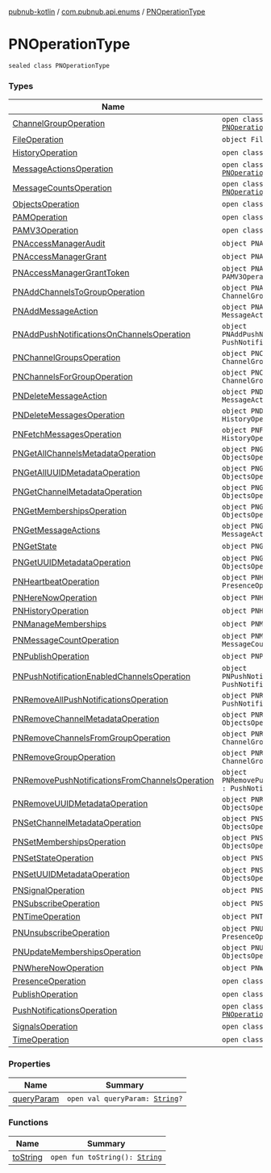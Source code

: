 [pubnub-kotlin](../../index.md) / [com.pubnub.api.enums](../index.md) / [PNOperationType](./index.md)

# PNOperationType

`sealed class PNOperationType`

### Types

| Name | Summary |
|---|---|
| [ChannelGroupOperation](-channel-group-operation/index.md) | `open class ChannelGroupOperation : `[`PNOperationType`](./index.md) |
| [FileOperation](-file-operation.md) | `object FileOperation : `[`PNOperationType`](./index.md) |
| [HistoryOperation](-history-operation/index.md) | `open class HistoryOperation : `[`PNOperationType`](./index.md) |
| [MessageActionsOperation](-message-actions-operation/index.md) | `open class MessageActionsOperation : `[`PNOperationType`](./index.md) |
| [MessageCountsOperation](-message-counts-operation/index.md) | `open class MessageCountsOperation : `[`PNOperationType`](./index.md) |
| [ObjectsOperation](-objects-operation/index.md) | `open class ObjectsOperation : `[`PNOperationType`](./index.md) |
| [PAMOperation](-p-a-m-operation/index.md) | `open class PAMOperation : `[`PNOperationType`](./index.md) |
| [PAMV3Operation](-p-a-m-v3-operation/index.md) | `open class PAMV3Operation : `[`PNOperationType`](./index.md) |
| [PNAccessManagerAudit](-p-n-access-manager-audit.md) | `object PNAccessManagerAudit : PAMOperation` |
| [PNAccessManagerGrant](-p-n-access-manager-grant.md) | `object PNAccessManagerGrant : PAMOperation` |
| [PNAccessManagerGrantToken](-p-n-access-manager-grant-token.md) | `object PNAccessManagerGrantToken : PAMV3Operation` |
| [PNAddChannelsToGroupOperation](-p-n-add-channels-to-group-operation.md) | `object PNAddChannelsToGroupOperation : ChannelGroupOperation` |
| [PNAddMessageAction](-p-n-add-message-action.md) | `object PNAddMessageAction : MessageActionsOperation` |
| [PNAddPushNotificationsOnChannelsOperation](-p-n-add-push-notifications-on-channels-operation.md) | `object PNAddPushNotificationsOnChannelsOperation : PushNotificationsOperation` |
| [PNChannelGroupsOperation](-p-n-channel-groups-operation.md) | `object PNChannelGroupsOperation : ChannelGroupOperation` |
| [PNChannelsForGroupOperation](-p-n-channels-for-group-operation.md) | `object PNChannelsForGroupOperation : ChannelGroupOperation` |
| [PNDeleteMessageAction](-p-n-delete-message-action.md) | `object PNDeleteMessageAction : MessageActionsOperation` |
| [PNDeleteMessagesOperation](-p-n-delete-messages-operation.md) | `object PNDeleteMessagesOperation : HistoryOperation` |
| [PNFetchMessagesOperation](-p-n-fetch-messages-operation.md) | `object PNFetchMessagesOperation : HistoryOperation` |
| [PNGetAllChannelsMetadataOperation](-p-n-get-all-channels-metadata-operation.md) | `object PNGetAllChannelsMetadataOperation : ObjectsOperation` |
| [PNGetAllUUIDMetadataOperation](-p-n-get-all-u-u-i-d-metadata-operation.md) | `object PNGetAllUUIDMetadataOperation : ObjectsOperation` |
| [PNGetChannelMetadataOperation](-p-n-get-channel-metadata-operation.md) | `object PNGetChannelMetadataOperation : ObjectsOperation` |
| [PNGetMembershipsOperation](-p-n-get-memberships-operation.md) | `object PNGetMembershipsOperation : ObjectsOperation` |
| [PNGetMessageActions](-p-n-get-message-actions.md) | `object PNGetMessageActions : MessageActionsOperation` |
| [PNGetState](-p-n-get-state.md) | `object PNGetState : PresenceOperation` |
| [PNGetUUIDMetadataOperation](-p-n-get-u-u-i-d-metadata-operation.md) | `object PNGetUUIDMetadataOperation : ObjectsOperation` |
| [PNHeartbeatOperation](-p-n-heartbeat-operation.md) | `object PNHeartbeatOperation : PresenceOperation` |
| [PNHereNowOperation](-p-n-here-now-operation.md) | `object PNHereNowOperation : PresenceOperation` |
| [PNHistoryOperation](-p-n-history-operation.md) | `object PNHistoryOperation : HistoryOperation` |
| [PNManageMemberships](-p-n-manage-memberships.md) | `object PNManageMemberships : ObjectsOperation` |
| [PNMessageCountOperation](-p-n-message-count-operation.md) | `object PNMessageCountOperation : MessageCountsOperation` |
| [PNPublishOperation](-p-n-publish-operation.md) | `object PNPublishOperation : PublishOperation` |
| [PNPushNotificationEnabledChannelsOperation](-p-n-push-notification-enabled-channels-operation.md) | `object PNPushNotificationEnabledChannelsOperation : PushNotificationsOperation` |
| [PNRemoveAllPushNotificationsOperation](-p-n-remove-all-push-notifications-operation.md) | `object PNRemoveAllPushNotificationsOperation : PushNotificationsOperation` |
| [PNRemoveChannelMetadataOperation](-p-n-remove-channel-metadata-operation.md) | `object PNRemoveChannelMetadataOperation : ObjectsOperation` |
| [PNRemoveChannelsFromGroupOperation](-p-n-remove-channels-from-group-operation.md) | `object PNRemoveChannelsFromGroupOperation : ChannelGroupOperation` |
| [PNRemoveGroupOperation](-p-n-remove-group-operation.md) | `object PNRemoveGroupOperation : ChannelGroupOperation` |
| [PNRemovePushNotificationsFromChannelsOperation](-p-n-remove-push-notifications-from-channels-operation.md) | `object PNRemovePushNotificationsFromChannelsOperation : PushNotificationsOperation` |
| [PNRemoveUUIDMetadataOperation](-p-n-remove-u-u-i-d-metadata-operation.md) | `object PNRemoveUUIDMetadataOperation : ObjectsOperation` |
| [PNSetChannelMetadataOperation](-p-n-set-channel-metadata-operation.md) | `object PNSetChannelMetadataOperation : ObjectsOperation` |
| [PNSetMembershipsOperation](-p-n-set-memberships-operation.md) | `object PNSetMembershipsOperation : ObjectsOperation` |
| [PNSetStateOperation](-p-n-set-state-operation.md) | `object PNSetStateOperation : PresenceOperation` |
| [PNSetUUIDMetadataOperation](-p-n-set-u-u-i-d-metadata-operation.md) | `object PNSetUUIDMetadataOperation : ObjectsOperation` |
| [PNSignalOperation](-p-n-signal-operation.md) | `object PNSignalOperation : SignalsOperation` |
| [PNSubscribeOperation](-p-n-subscribe-operation.md) | `object PNSubscribeOperation : `[`PNOperationType`](./index.md) |
| [PNTimeOperation](-p-n-time-operation.md) | `object PNTimeOperation : TimeOperation` |
| [PNUnsubscribeOperation](-p-n-unsubscribe-operation.md) | `object PNUnsubscribeOperation : PresenceOperation` |
| [PNUpdateMembershipsOperation](-p-n-update-memberships-operation.md) | `object PNUpdateMembershipsOperation : ObjectsOperation` |
| [PNWhereNowOperation](-p-n-where-now-operation.md) | `object PNWhereNowOperation : PresenceOperation` |
| [PresenceOperation](-presence-operation/index.md) | `open class PresenceOperation : `[`PNOperationType`](./index.md) |
| [PublishOperation](-publish-operation/index.md) | `open class PublishOperation : `[`PNOperationType`](./index.md) |
| [PushNotificationsOperation](-push-notifications-operation/index.md) | `open class PushNotificationsOperation : `[`PNOperationType`](./index.md) |
| [SignalsOperation](-signals-operation/index.md) | `open class SignalsOperation : `[`PNOperationType`](./index.md) |
| [TimeOperation](-time-operation/index.md) | `open class TimeOperation : `[`PNOperationType`](./index.md) |

### Properties

| Name | Summary |
|---|---|
| [queryParam](query-param.md) | `open val queryParam: `[`String`](https://kotlinlang.org/api/latest/jvm/stdlib/kotlin/-string/index.html)`?` |

### Functions

| Name | Summary |
|---|---|
| [toString](to-string.md) | `open fun toString(): `[`String`](https://kotlinlang.org/api/latest/jvm/stdlib/kotlin/-string/index.html) |
